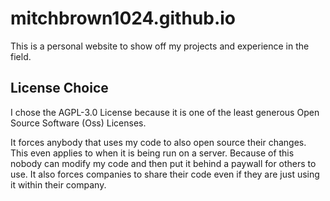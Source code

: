 # mitchbrown1024.github.io

This is a personal website to show off my projects and experience in the field.

## License Choice

I chose the AGPL-3.0 License because it is one of the least generous Open Source Software (Oss) Licenses.

It forces anybody that uses my code to also open source their changes. This even applies to when it is being run on a server. Because of this nobody can modify my code and then put it behind a paywall for others to use.
It also forces companies to share their code even if they are just using it within their company.
